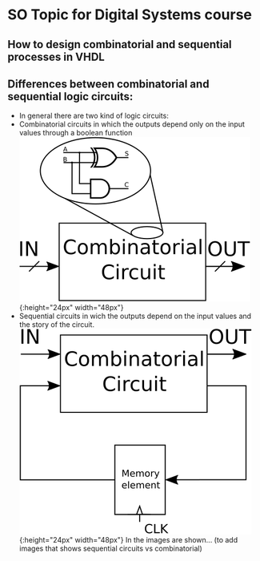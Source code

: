 # SO Topic for Digital Systems course

## How to design combinatorial and sequential processes in VHDL

## Differences between combinatorial and sequential logic circuits:


* In general there are two kind of logic circuits:
 * Combinatorial circuits in which the outputs depend only on the input values through a boolean function
   ![combinatorial](images/comb.png){:height="24px" width="48px"}
 * Sequential circuits in wich the outputs depend on the input values and the story of the circuit.
   ![sequential](images/seq.png){:height="24px" width="48px"}
In the images are shown... (to add images that shows sequential circuits vs combinatorial)
